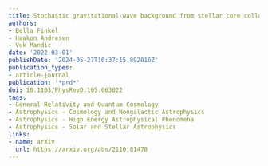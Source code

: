 ```yaml
---
title: Stochastic gravitational-wave background from stellar core-collapse events
authors:
- Bella Finkel
- Haakon Andresen
- Vuk Mandic
date: '2022-03-01'
publishDate: '2024-05-27T10:37:15.892016Z'
publication_types:
- article-journal
publication: '*prd*'
doi: 10.1103/PhysRevD.105.063022
tags:
- General Relativity and Quantum Cosmology
- Astrophysics - Cosmology and Nongalactic Astrophysics
- Astrophysics - High Energy Astrophysical Phenomena
- Astrophysics - Solar and Stellar Astrophysics
links:
- name: arXiv
  url: https://arxiv.org/abs/2110.01478
---
```

